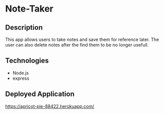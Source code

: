 # Note-Taker

## Description
This app allows users to take notes and save them for reference later. The user can also delete notes after the find them to be no longer usefull.

## Technologies
* Node.js
* express

## Deployed Application
https://apricot-pie-88422.herokuapp.com/